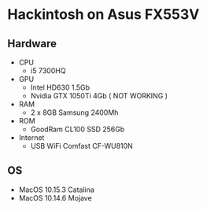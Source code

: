 # Hackintosh on Asus FX553V

## Hardware
* CPU
  * i5 7300HQ
* GPU
  * Intel HD630 1.5Gb
  * Nvidia GTX 1050Ti 4Gb ( NOT WORKING )
* RAM
  * 2 x 8GB Samsung 2400Mh
* ROM
  * GoodRam CL100 SSD 256Gb
* Internet
  * USB WiFi Comfast CF-WU810N

## OS
* MacOS 10.15.3 Catalina
* MacOS 10.14.6 Mojave